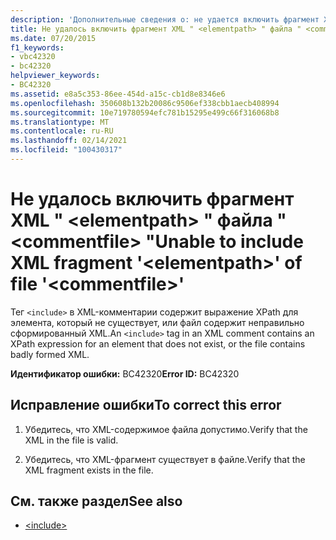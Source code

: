 ```yaml
---
description: 'Дополнительные сведения о: не удается включить фрагмент XML " <elementpath> " файла " <commentfile> "'
title: Не удалось включить фрагмент XML " <elementpath> " файла " <commentfile> "
ms.date: 07/20/2015
f1_keywords:
- vbc42320
- bc42320
helpviewer_keywords:
- BC42320
ms.assetid: e8a5c353-86ee-454d-a15c-cb1d8e8346e6
ms.openlocfilehash: 350608b132b20086c9506ef338cbb1aecb408994
ms.sourcegitcommit: 10e719780594efc781b15295e499c66f316068b8
ms.translationtype: MT
ms.contentlocale: ru-RU
ms.lasthandoff: 02/14/2021
ms.locfileid: "100430317"
---
```

# <a name="unable-to-include-xml-fragment-elementpath-of-file-commentfile"></a><span data-ttu-id="fe3b5-103">Не удалось включить фрагмент XML " \<elementpath> " файла " \<commentfile> "</span><span class="sxs-lookup"><span data-stu-id="fe3b5-103">Unable to include XML fragment '\<elementpath>' of file '\<commentfile>'</span></span>

<span data-ttu-id="fe3b5-104">Тег `<include>` в XML-комментарии содержит выражение XPath для элемента, который не существует, или файл содержит неправильно сформированный XML.</span><span class="sxs-lookup"><span data-stu-id="fe3b5-104">An `<include>` tag in an XML comment contains an XPath expression for an element that does not exist, or the file contains badly formed XML.</span></span>  
  
 <span data-ttu-id="fe3b5-105">**Идентификатор ошибки:** BC42320</span><span class="sxs-lookup"><span data-stu-id="fe3b5-105">**Error ID:** BC42320</span></span>  
  
## <a name="to-correct-this-error"></a><span data-ttu-id="fe3b5-106">Исправление ошибки</span><span class="sxs-lookup"><span data-stu-id="fe3b5-106">To correct this error</span></span>  
  
1. <span data-ttu-id="fe3b5-107">Убедитесь, что XML-содержимое файла допустимо.</span><span class="sxs-lookup"><span data-stu-id="fe3b5-107">Verify that the XML in the file is valid.</span></span>  
  
2. <span data-ttu-id="fe3b5-108">Убедитесь, что XML-фрагмент существует в файле.</span><span class="sxs-lookup"><span data-stu-id="fe3b5-108">Verify that the XML fragment exists in the file.</span></span>  
  
## <a name="see-also"></a><span data-ttu-id="fe3b5-109">См. также раздел</span><span class="sxs-lookup"><span data-stu-id="fe3b5-109">See also</span></span>

- [\<include>](../language-reference/xmldoc/include.md)
